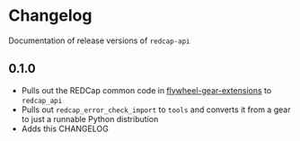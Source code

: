 # Changelog

Documentation of release versions of `redcap-api`

## 0.1.0

* Pulls out the REDCap common code in [flywheel-gear-extensions](https://github.com/naccdata/flywheel-gear-extensions) to `redcap_api`
* Pulls out `redcap_error_check_import` to `tools` and converts it from a gear to just a runnable Python distribution
* Adds this CHANGELOG
